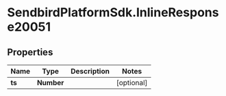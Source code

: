 # SendbirdPlatformSdk.InlineResponse20051

## Properties

Name | Type | Description | Notes
------------ | ------------- | ------------- | -------------
**ts** | **Number** |  | [optional] 


